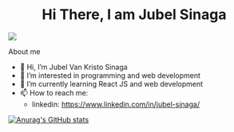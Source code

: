 <h1 align='center'>Hi There, I am Jubel Sinaga </h1>

<p align=”center”><a href=”https://www.linkedin.com/in/jubel-sinaga/”><img src=”https://img.shields.io/badge/LinkedIn-blue?style=flat&logo=linkedin&labelColor=blue"></a></p>


About me

- 👋 Hi, I’m Jubel Van Kristo Sinaga
- 👀 I’m interested in programming and web development
- 🌱 I’m currently learning React JS and web development
- 📫 How to reach me: 
  - linkedin: https://www.linkedin.com/in/jubel-sinaga/

[![Anurag's GitHub stats](https://github-readme-stats.vercel.app/api?username=Jubel13)](https://github.com/anuraghazra/github-readme-stats)



<!---
Jubel13/Jubel13 is a ✨ special ✨ repository because its `README.md` (this file) appears on your GitHub profile.
You can click the Preview link to take a look at your changes.
--->
